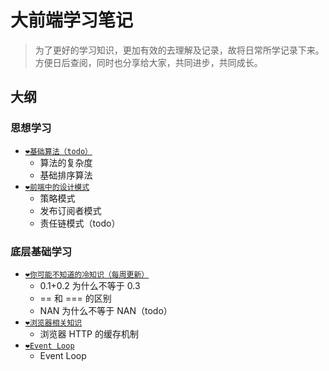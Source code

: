 # 大前端学习笔记

> 为了更好的学习知识，更加有效的去理解及记录，故将日常所学记录下来。方便日后查阅，同时也分享给大家，共同进步，共同成长。

## 大纲
### 思想学习
- [`❤️基础算法（todo）`](./思想学习/基础算法.md)
  - 算法的复杂度 
  - 基础排序算法
- [`❤️前端中的设计模式`](./思想学习/前端中的设计模式.md)
  - 策略模式
  - 发布订阅者模式
  - 责任链模式（todo）

### 底层基础学习
- [`❤️你可能不知道的冷知识（每周更新）`](./底层基础学习/你可能不知道的冷知识.md)
  - 0.1+0.2 为什么不等于 0.3 
  - == 和 === 的区别
  - NAN 为什么不等于 NAN（todo）
- [`❤️浏览器相关知识`](./底层基础学习/浏览器相关知识.md)
  - 浏览器 HTTP 的缓存机制
- [`❤️Event Loop`](./底层基础学习/event-loop.md)
  - Event Loop